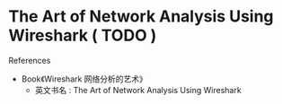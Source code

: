 # The Art of Network Analysis Using Wireshark ( TODO )

References

- Book《Wireshark 网络分析的艺术》
    - 英文书名 : The Art of Network Analysis Using Wireshark
